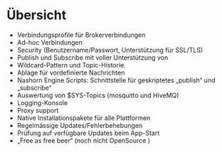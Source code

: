 # Übersicht

* Verbindungsprofile für Brokerverbindungen
* Ad-hoc Verbindungen
* Security (Benutzername/Passwort, Unterstützung für SSL/TLS)
* Publish und Subscribe mit voller Unterstützung von
* Wildcard-Pattern und Topic-Historie.
* Ablage für vordefinierte Nachrichten
* Nashorn Engine Scripts: Schnittstelle für geskriptetes „publish“ und „subscribe“
* Auswertung von $SYS-Topics (mosquitto und HiveMQ)
* Logging-Konsole
* Proxy support
* Native Installationspakete für alle Plattformen
* Regelmässige Updates/Fehlerbehebungen
* Prüfung auf verfügbare Updates beim App-Start
* „Free as free beer“ (noch nicht OpenSource
)

